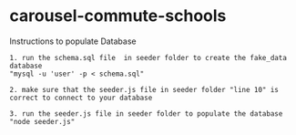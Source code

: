 # carousel-commute-schools

Instructions to populate Database

    1. run the schema.sql file  in seeder folder to create the fake_data database
    "mysql -u 'user' -p < schema.sql"

    2. make sure that the seeder.js file in seeder folder "line 10" is correct to connect to your database

    3. run the seeder.js file in seeder folder to populate the database
    "node seeder.js"
